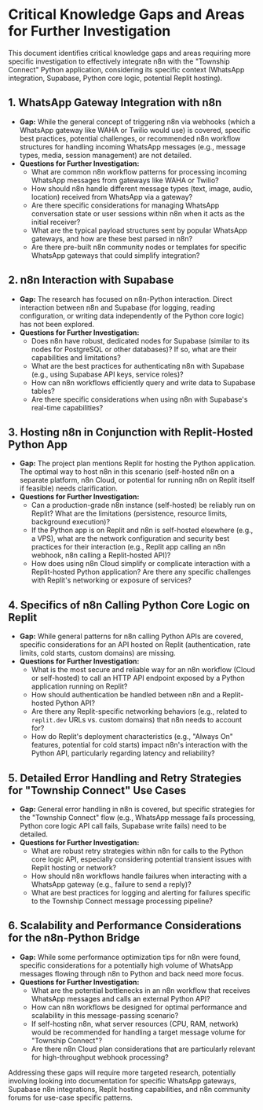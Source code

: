 # Critical Knowledge Gaps and Areas for Further Investigation

This document identifies critical knowledge gaps and areas requiring more specific investigation to effectively integrate n8n with the "Township Connect" Python application, considering its specific context (WhatsApp integration, Supabase, Python core logic, potential Replit hosting).

## 1. WhatsApp Gateway Integration with n8n

*   **Gap:** While the general concept of triggering n8n via webhooks (which a WhatsApp gateway like WAHA or Twilio would use) is covered, specific best practices, potential challenges, or recommended n8n workflow structures for handling incoming WhatsApp messages (e.g., message types, media, session management) are not detailed.
*   **Questions for Further Investigation:**
    *   What are common n8n workflow patterns for processing incoming WhatsApp messages from gateways like WAHA or Twilio?
    *   How should n8n handle different message types (text, image, audio, location) received from WhatsApp via a gateway?
    *   Are there specific considerations for managing WhatsApp conversation state or user sessions within n8n when it acts as the initial receiver?
    *   What are the typical payload structures sent by popular WhatsApp gateways, and how are these best parsed in n8n?
    *   Are there pre-built n8n community nodes or templates for specific WhatsApp gateways that could simplify integration?

## 2. n8n Interaction with Supabase

*   **Gap:** The research has focused on n8n-Python interaction. Direct interaction between n8n and Supabase (for logging, reading configuration, or writing data independently of the Python core logic) has not been explored.
*   **Questions for Further Investigation:**
    *   Does n8n have robust, dedicated nodes for Supabase (similar to its nodes for PostgreSQL or other databases)? If so, what are their capabilities and limitations?
    *   What are the best practices for authenticating n8n with Supabase (e.g., using Supabase API keys, service roles)?
    *   How can n8n workflows efficiently query and write data to Supabase tables?
    *   Are there specific considerations when using n8n with Supabase's real-time capabilities?

## 3. Hosting n8n in Conjunction with Replit-Hosted Python App

*   **Gap:** The project plan mentions Replit for hosting the Python application. The optimal way to host n8n in this scenario (self-hosted n8n on a separate platform, n8n Cloud, or potential for running n8n on Replit itself if feasible) needs clarification.
*   **Questions for Further Investigation:**
    *   Can a production-grade n8n instance (self-hosted) be reliably run on Replit? What are the limitations (persistence, resource limits, background execution)?
    *   If the Python app is on Replit and n8n is self-hosted elsewhere (e.g., a VPS), what are the network configuration and security best practices for their interaction (e.g., Replit app calling an n8n webhook, n8n calling a Replit-hosted API)?
    *   How does using n8n Cloud simplify or complicate interaction with a Replit-hosted Python application? Are there any specific challenges with Replit's networking or exposure of services?

## 4. Specifics of n8n Calling Python Core Logic on Replit

*   **Gap:** While general patterns for n8n calling Python APIs are covered, specific considerations for an API hosted on Replit (authentication, rate limits, cold starts, custom domains) are missing.
*   **Questions for Further Investigation:**
    *   What is the most secure and reliable way for an n8n workflow (Cloud or self-hosted) to call an HTTP API endpoint exposed by a Python application running on Replit?
    *   How should authentication be handled between n8n and a Replit-hosted Python API?
    *   Are there any Replit-specific networking behaviors (e.g., related to `replit.dev` URLs vs. custom domains) that n8n needs to account for?
    *   How do Replit's deployment characteristics (e.g., "Always On" features, potential for cold starts) impact n8n's interaction with the Python API, particularly regarding latency and reliability?

## 5. Detailed Error Handling and Retry Strategies for "Township Connect" Use Cases

*   **Gap:** General error handling in n8n is covered, but specific strategies for the "Township Connect" flow (e.g., WhatsApp message fails processing, Python core logic API call fails, Supabase write fails) need to be detailed.
*   **Questions for Further Investigation:**
    *   What are robust retry strategies within n8n for calls to the Python core logic API, especially considering potential transient issues with Replit hosting or network?
    *   How should n8n workflows handle failures when interacting with a WhatsApp gateway (e.g., failure to send a reply)?
    *   What are best practices for logging and alerting for failures specific to the Township Connect message processing pipeline?

## 6. Scalability and Performance Considerations for the n8n-Python Bridge

*   **Gap:** While some performance optimization tips for n8n were found, specific considerations for a potentially high volume of WhatsApp messages flowing through n8n to Python and back need more focus.
*   **Questions for Further Investigation:**
    *   What are the potential bottlenecks in an n8n workflow that receives WhatsApp messages and calls an external Python API?
    *   How can n8n workflows be designed for optimal performance and scalability in this message-passing scenario?
    *   If self-hosting n8n, what server resources (CPU, RAM, network) would be recommended for handling a target message volume for "Township Connect"?
    *   Are there n8n Cloud plan considerations that are particularly relevant for high-throughput webhook processing?

Addressing these gaps will require more targeted research, potentially involving looking into documentation for specific WhatsApp gateways, Supabase n8n integrations, Replit hosting capabilities, and n8n community forums for use-case specific patterns.